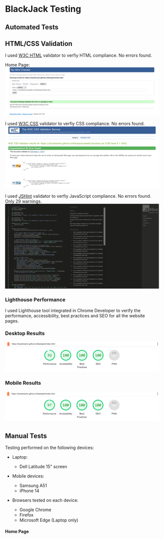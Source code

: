 # BlackJack Testing

## Automated Tests

## HTML/CSS Validation

I used [W3C HTML](https://validator.w3.org/) validator to verfiy HTML compliance. No errors found.

Home Page:
![W3 Validator - index](docs/w3-validator-index.html.png)

I used [W3C CSS](https://jigsaw.w3.org/css-validator/) validator to verfiy CSS compliance. No errors found.
![W3 Validator - CSS](docs/w3-validator-style.css.png) 

I used [JSHint](https://jshint.com/) validator to verfiy JavaScript compliance. No errors found. Only 29 warnings. 
![JSHint Validator - JS](docs/jshint-validator-script.js.png) 


### Lighthouse Performance

I used Lighthouse tool integrated in Chrome Developer to verify the performance, accessibility, best practices and SEO for all the website pages.

### Desktop Results

![Lighthouse Desktop - index](docs/lighthouse-desktop-index.png)  

### Mobile Results

![Lighthouse Mobile - index](docs/lighthouse-mobile-index.png)  


## Manual Tests

Testing performed on the following devices:
- Laptop:
    - Dell Latitude 15" screen

- Mobile devices:
    - Samsung A51
    - iPhone 14

- Browsers tested on each device:
    - Google Chrome
    - Firefox
    - Microsoft Edge (Laptop only)

#### Home Page
